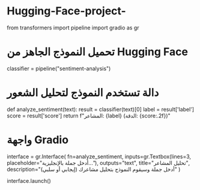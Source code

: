 # Hugging-Face-project-
from transformers import pipeline
import gradio as gr

# تحميل النموذج الجاهز من Hugging Face
classifier = pipeline("sentiment-analysis")

# دالة تستخدم النموذج لتحليل الشعور
def analyze_sentiment(text):
    result = classifier(text)[0]
    label = result['label']
    score = result['score']
    return f"المشاعر: {label} (الدقة: {score:.2f})"

# واجهة Gradio
interface = gr.Interface(
    fn=analyze_sentiment,
    inputs=gr.Textbox(lines=3, placeholder="أدخل جملة بالإنجليزية..."),
    outputs="text",
    title="تحليل المشاعر",
    description="أدخل جملة وسيقوم النموذج بتحليل مشاعرك (إيجابي أو سلبي)"
)

interface.launch()
